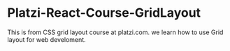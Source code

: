 # Platzi-React-Course-GridLayout
This is from CSS grid layout course at platzi.com. we learn how to use Grid layout for web develoment. 
